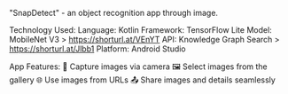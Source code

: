 "SnapDetect" - an object recognition app through image.

Technology Used:
Language: Kotlin
Framework: TensorFlow Lite
Model: MobileNet V3 > https://shorturl.at/VEnYT
API: Knowledge Graph Search > https://shorturl.at/Jlbb1
Platform: Android Studio

App Features:
📸 Capture images via camera
🖼️ Select images from the gallery
🌐 Use images from URLs
📤 Share images and details seamlessly
